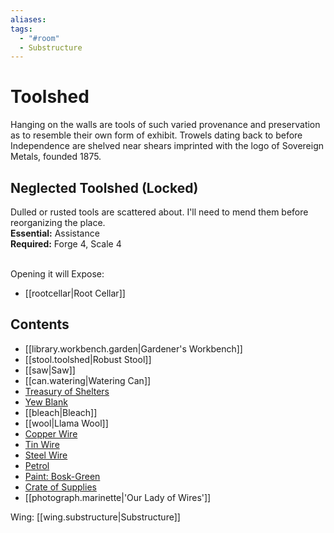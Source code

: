 ```yaml
---
aliases: 
tags:
  - "#room"
  - Substructure
---
```

# Toolshed
Hanging on the walls are tools of such varied provenance and preservation as to resemble their own form of exhibit. Trowels dating back to before Independence are shelved near shears imprinted with the logo of Sovereign Metals, founded 1875.
## Neglected Toolshed (Locked)
Dulled or rusted tools are scattered about. I'll need to mend them before reorganizing the place.
<br>**Essential:** Assistance
<br>**Required:** Forge 4, Scale 4

<br>Opening it will Expose:
- [[rootcellar|Root Cellar]]

## Contents
- [[library.workbench.garden|Gardener's Workbench]] 
- [[stool.toolshed|Robust Stool]]  
- [[saw|Saw]]
- [[can.watering|Watering Can]]
- [Treasury of Shelters](https://uadaf.theevilroot.xyz/rowenarium/element/stand.umbrella)
- [Yew Blank](https://uadaf.theevilroot.xyz/rowenarium/element/yew.blank)  
- [[bleach|Bleach]]  
- [[wool|Llama Wool]]  
- [Copper Wire](https://uadaf.theevilroot.xyz/rowenarium/element/wire.copper)  
- [Tin Wire](https://uadaf.theevilroot.xyz/rowenarium/element/wire.tin)  
- [Steel Wire](https://uadaf.theevilroot.xyz/rowenarium/element/wire.steel)  
- [Petrol](https://uadaf.theevilroot.xyz/rowenarium/element/jerry.petrol)  
- [Paint: Bosk-Green](https://uadaf.theevilroot.xyz/rowenarium/element/paint.bosk)  
- [Crate of Supplies](https://uadaf.theevilroot.xyz/rowenarium/element/crate.supplies)  
- [[photograph.marinette|'Our Lady of Wires']]

Wing: [[wing.substructure|Substructure]]
